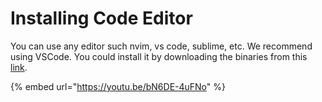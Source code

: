 # Installing Code Editor

You can use any editor such nvim, vs code, sublime, etc. We recommend using VSCode. You could install it by downloading the binaries from this [link](https://code.visualstudio.com/Download).&#x20;



{% embed url="https://youtu.be/bN6DE-4uFNo" %}

